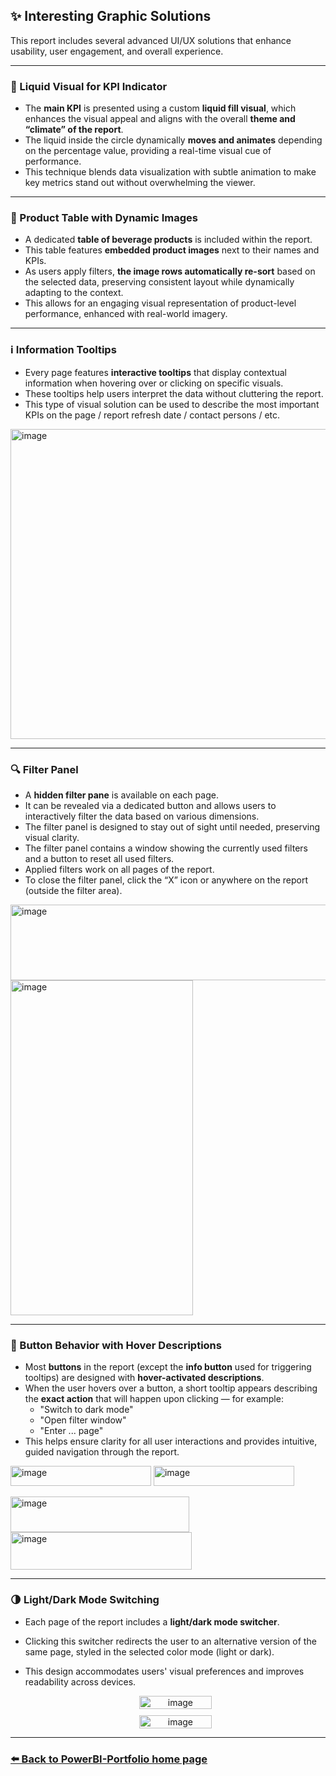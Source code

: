 ## ✨ Interesting Graphic Solutions

This report includes several advanced UI/UX solutions that enhance usability, user engagement, and overall experience.

---
<h3>🌊 Liquid Visual for KPI Indicator</h3>

- The **main KPI** is presented using a custom **liquid fill visual**, which enhances the visual appeal and aligns with the overall **theme and “climate” of the report**.
- The liquid inside the circle dynamically **moves and animates** depending on the percentage value, providing a real-time visual cue of performance.
- This technique blends data visualization with subtle animation to make key metrics stand out without overwhelming the viewer.

---

<h3>🧃 Product Table with Dynamic Images</h3>

- A dedicated **table of beverage products** is included within the report.
- This table features **embedded product images** next to their names and KPIs.
- As users apply filters, **the image rows automatically re-sort** based on the selected data, preserving consistent layout while dynamically adapting to the context.
- This allows for an engaging visual representation of product-level performance, enhanced with real-world imagery.

---

<h3>ℹ️ Information Tooltips</h3>

- Every page features **interactive tooltips** that display contextual information when hovering over or clicking on specific visuals.
- These tooltips help users interpret the data without cluttering the report.
- This type of visual solution can be used to describe the most important KPIs on the page / report refresh date / contact persons / etc.

<img width="857" height="496" alt="image" src="https://github.com/user-attachments/assets/d082375f-e2cf-4ff6-b738-ec044af8d113" />

---

<h3>🔍 Filter Panel</h3>

- A **hidden filter pane** is available on each page.
- It can be revealed via a dedicated button and allows users to interactively filter the data based on various dimensions.
- The filter panel is designed to stay out of sight until needed, preserving visual clarity.
- The filter panel contains a window showing the currently used filters and a button to reset all used filters.
- Applied filters work on all pages of the report.
- To close the filter panel, click the “X” icon or anywhere on the report (outside the filter area).

<img width="1371" height="121" alt="image" src="https://github.com/user-attachments/assets/d2824c76-cb8b-4a40-951a-23771b42436c" />
<img width="292" height="536" alt="image" src="https://github.com/user-attachments/assets/763f22cf-1a9c-469e-a6f6-8a735d2338af" />

---

<h3>🔘 Button Behavior with Hover Descriptions</h3>

- Most **buttons** in the report (except the **info button** used for triggering tooltips) are designed with **hover-activated descriptions**.
- When the user hovers over a button, a short tooltip appears describing the **exact action** that will happen upon clicking — for example:
  - "Switch to dark mode"
  - "Open filter window"
  - "Enter ... page"
- This helps ensure clarity for all user interactions and provides intuitive, guided navigation through the report.

<p>
  <img width="225" height="32" alt="image" src="https://github.com/user-attachments/assets/a0ff2afd-8e6a-499f-9523-55eeb0e2a203" />
  <img width="225" height="32" alt="image" src="https://github.com/user-attachments/assets/611b1138-3035-4160-bb6a-7ab11bce7ece" />
</p>
<p>
  <img width="286" height="57" alt="image" src="https://github.com/user-attachments/assets/ff0f3c2d-8c73-4ce6-aa26-8befbafc7477" />
  <img width="290" height="60" alt="image" src="https://github.com/user-attachments/assets/002e4127-fa5e-4ca6-b92c-3bc366ef5488" />
</p>

---

<h3>🌗 Light/Dark Mode Switching</h3>

- Each page of the report includes a **light/dark mode switcher**.
- Clicking this switcher redirects the user to an alternative version of the same page, styled in the selected color mode (light or dark).
- This design accommodates users' visual preferences and improves readability across devices.

  <p align="center" style="display: flex; gap: 10px; justify-content: center; flex-wrap: wrap;">
    <img width="49%" height="49%" alt="image" src="https://github.com/user-attachments/assets/7ab188a0-731f-495b-8a6e-6ed37ca1ca48" />
    <img width="49%" height="49%" alt="image" src="https://github.com/user-attachments/assets/8884755c-456f-499f-aa49-89af86862b61" />
  </p>

---

### [⬅️ Back to PowerBI-Portfolio home page](https://github.com/oskarmarciniak/PowerBI-Portfolio)
